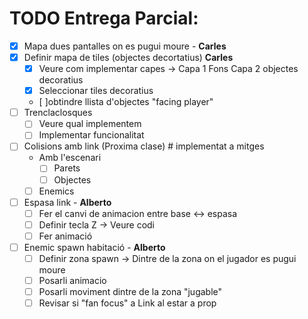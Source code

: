 # TODO Entrega Parcial:
- [x] Mapa dues pantalles on es pugui moure - **Carles**
- [x] Definir mapa de tiles (objectes decortatius) **Carles**
	 - [x] Veure com implementar capes -> Capa 1 Fons Capa 2 objectes decoratius
	 - [x] Seleccionar tiles decoratius
	 - [ ]obtindre llista d'objectes "facing player"
- [ ] Trenclaclosques
	- [ ] Veure qual implementem
	- [ ] Implementar funcionalitat
- [ ] Colisions amb link (Proxima clase) # implementat a mitges
	- Amb l'escenari 
		- [ ] Parets
		- [ ] Objectes
	- [ ] Enemics 
- [ ] Espasa link - **Alberto**
	- [ ] Fer el canvi de animacion entre base <-> espasa 
	- [ ] Definir tecla Z -> Veure codi
	- [ ] Fer animació
	
- [ ] Enemic spawn habitació - **Alberto**
	- [ ] Definir zona spawn -> Dintre de la zona on el jugador es pugui moure
	- [ ] Posarli animacio
	- [ ] Posarli moviment dintre de la zona "jugable"
	- [ ] Revisar si "fan focus" a Link al estar a prop 
